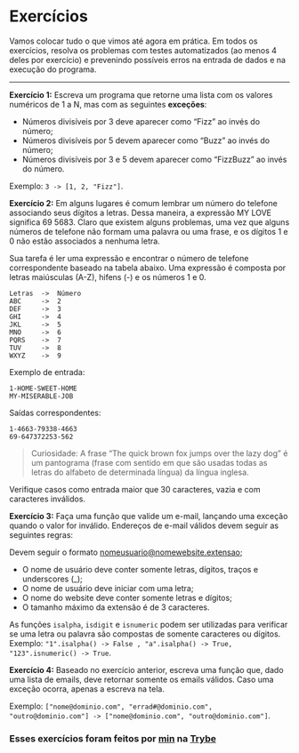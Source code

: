 # Exercícios

Vamos colocar tudo o que vimos até agora em prática. Em todos os exercícios, resolva os problemas com testes automatizados (ao menos 4 deles por exercício) e prevenindo possíveis erros na entrada de dados e na execução do programa.

---

__Exercício 1:__ Escreva um programa que retorne uma lista com os valores numéricos de 1 a N, mas com as seguintes __exceções__:

   * Números divisíveis por 3 deve aparecer como “Fizz” ao invés do número;
   * Números divisíveis por 5 devem aparecer como “Buzz” ao invés do número;
   * Números divisíveis por 3 e 5 devem aparecer como “FizzBuzz” ao invés do número.

Exemplo: `3 -> [1, 2, "Fizz"]`.

__Exercício 2:__ Em alguns lugares é comum lembrar um número do telefone associando seus dígitos a letras. Dessa maneira, a expressão MY LOVE significa 69 5683. Claro que existem alguns problemas, uma vez que alguns números de telefone não formam uma palavra ou uma frase, e os dígitos 1 e 0 não estão associados a nenhuma letra.

Sua tarefa é ler uma expressão e encontrar o número de telefone correspondente baseado na tabela abaixo. Uma expressão é composta por letras maiúsculas (A-Z), hifens (-) e os números 1 e 0.

```
Letras  ->  Número
ABC     ->  2
DEF     ->  3
GHI     ->  4
JKL     ->  5
MNO     ->  6
PQRS    ->  7
TUV     ->  8
WXYZ    ->  9
```

Exemplo de entrada:

```
1-HOME-SWEET-HOME
MY-MISERABLE-JOB
```

Saídas correspondentes:

```
1-4663-79338-4663
69-647372253-562
```

> Curiosidade: A frase “The quick brown fox jumps over the lazy dog” é um pantograma (frase com sentido em que são usadas todas as letras do alfabeto de determinada língua) da língua inglesa.

Verifique casos como entrada maior que 30 caracteres, vazia e com caracteres inválidos.

__Exercício 3:__ Faça uma função que valide um e-mail, lançando uma exceção quando o valor for inválido. Endereços de e-mail válidos devem seguir as seguintes regras:

Devem seguir o formato nomeusuario@nomewebsite.extensao;

   * O nome de usuário deve conter somente letras, dígitos, traços e underscores (_);
   * O nome de usuário deve iniciar com uma letra;
   * O nome do website deve conter somente letras e dígitos;
   * O tamanho máximo da extensão é de 3 caracteres.

As funções `isalpha`, `isdigit` e `isnumeric` podem ser utilizadas para verificar se uma letra ou palavra são compostas de somente caracteres ou dígitos. Exemplo: `"1".isalpha() -> False , "a".isalpha() -> True, "123".isnumeric() -> True`.

__Exercício 4:__ Baseado no exercício anterior, escreva uma função que, dado uma lista de emails, deve retornar somente os emails válidos. Caso uma exceção ocorra, apenas a escreva na tela.

Exemplo: `["nome@dominio.com", "errad#@dominio.com", "outro@dominio.com"] -> ["nome@dominio.com", "outro@dominio.com"]`.

### Esses exercícios foram feitos por [min](https://www.linkedin.com/in/jonathan-r-andrade/) na [Trybe](https://www.betrybe.com/)
